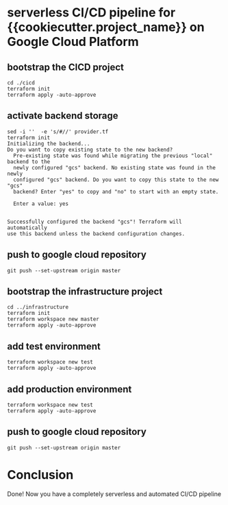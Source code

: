 serverless CI/CD pipeline for {{cookiecutter.project_name}} on Google Cloud Platform
===================================================================================


## bootstrap the CICD project
```
cd ./cicd
terraform init
terraform apply -auto-approve
```

## activate backend storage
```
sed -i ''  -e 's/#//' provider.tf
terraform init
Initializing the backend...
Do you want to copy existing state to the new backend?
  Pre-existing state was found while migrating the previous "local" backend to the
  newly configured "gcs" backend. No existing state was found in the newly
  configured "gcs" backend. Do you want to copy this state to the new "gcs"
  backend? Enter "yes" to copy and "no" to start with an empty state.

  Enter a value: yes


Successfully configured the backend "gcs"! Terraform will automatically
use this backend unless the backend configuration changes.
```


## push to google cloud repository

```
git push --set-upstream origin master
```

## bootstrap the infrastructure project
```
cd ../infrastructure
terraform init
terraform workspace new master
terraform apply -auto-approve
```
## add test environment
```
terraform workspace new test
terraform apply -auto-approve
```
## add production environment
```
terraform workspace new test
terraform apply -auto-approve
```

## push to google cloud repository

```
git push --set-upstream origin master
```

# Conclusion
Done! Now you have a completely serverless and automated CI/CD pipeline
